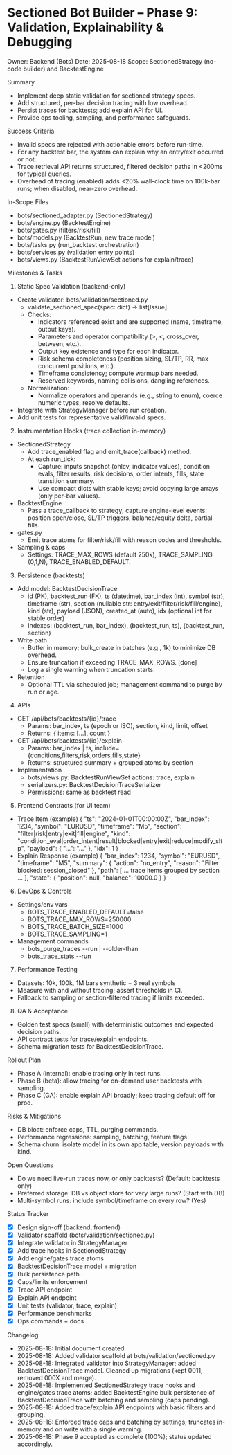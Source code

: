 # Sectioned Bot Builder – Phase 9: Validation, Explainability & Debugging

Owner: Backend (Bots)
Date: 2025-08-18
Scope: SectionedStrategy (no-code builder) and BacktestEngine

Summary
- Implement deep static validation for sectioned strategy specs.
- Add structured, per-bar decision tracing with low overhead.
- Persist traces for backtests; add explain API for UI.
- Provide ops tooling, sampling, and performance safeguards.

Success Criteria
- Invalid specs are rejected with actionable errors before run-time.
- For any backtest bar, the system can explain why an entry/exit occurred or not.
- Trace retrieval API returns structured, filtered decision paths in <200ms for typical queries.
- Overhead of tracing (enabled) adds <20% wall-clock time on 100k-bar runs; when disabled, near-zero overhead.

In-Scope Files
- bots/sectioned_adapter.py (SectionedStrategy)
- bots/engine.py (BacktestEngine)
- bots/gates.py (filters/risk/fill)
- bots/models.py (BacktestRun, new trace model)
- bots/tasks.py (run_backtest orchestration)
- bots/services.py (validation entry points)
- bots/views.py (BacktestRunViewSet actions for explain/trace)

Milestones & Tasks
1) Static Spec Validation (backend-only)
- Create validator: bots/validation/sectioned.py
  - validate_sectioned_spec(spec: dict) -> list[Issue]
  - Checks:
    - Indicators referenced exist and are supported (name, timeframe, output keys).
    - Parameters and operator compatibility (>, <, cross_over, between, etc.).
    - Output key existence and type for each indicator.
    - Risk schema completeness (position sizing, SL/TP, RR, max concurrent positions, etc.).
    - Timeframe consistency; compute warmup bars needed.
    - Reserved keywords, naming collisions, dangling references.
  - Normalization:
    - Normalize operators and operands (e.g., string to enum), coerce numeric types, resolve defaults.
- Integrate with StrategyManager before run creation.
- Add unit tests for representative valid/invalid specs.

2) Instrumentation Hooks (trace collection in-memory)
- SectionedStrategy
  - Add trace_enabled flag and emit_trace(callback) method.
  - At each run_tick:
    - Capture: inputs snapshot (ohlcv, indicator values), condition evals, filter results, risk decisions, order intents, fills, state transition summary.
    - Use compact dicts with stable keys; avoid copying large arrays (only per-bar values).
- BacktestEngine
  - Pass a trace_callback to strategy; capture engine-level events: position open/close, SL/TP triggers, balance/equity delta, partial fills.
- gates.py
  - Emit trace atoms for filter/risk/fill with reason codes and thresholds.
- Sampling & caps
  - Settings: TRACE_MAX_ROWS (default 250k), TRACE_SAMPLING (0,1,N), TRACE_ENABLED_DEFAULT.

3) Persistence (backtests)
- Add model: BacktestDecisionTrace
  - id (PK), backtest_run (FK), ts (datetime), bar_index (int), symbol (str), timeframe (str),
    section (nullable str: entry/exit/filter/risk/fill/engine), kind (str), payload (JSON),
    created_at (auto), idx (optional int for stable order)
  - Indexes: (backtest_run, bar_index), (backtest_run, ts), (backtest_run, section)
- Write path
  - Buffer in memory; bulk_create in batches (e.g., 1k) to minimize DB overhead.
  - Ensure truncation if exceeding TRACE_MAX_ROWS. [done]
  - Log a single warning when truncation starts.
- Retention
  - Optional TTL via scheduled job; management command to purge by run or age.

4) APIs
- GET /api/bots/backtests/{id}/trace
  - Params: bar_index, ts (epoch or ISO), section, kind, limit, offset
  - Returns: { items: [...], count }
- GET /api/bots/backtests/{id}/explain
  - Params: bar_index | ts, include={conditions,filters,risk,orders,fills,state}
  - Returns: structured summary + grouped atoms by section
- Implementation
  - bots/views.py: BacktestRunViewSet actions: trace, explain
  - serializers.py: BacktestDecisionTraceSerializer
  - Permissions: same as backtest read

5) Frontend Contracts (for UI team)
- Trace Item (example)
  {
    "ts": "2024-01-01T00:00:00Z",
    "bar_index": 1234,
    "symbol": "EURUSD",
    "timeframe": "M5",
    "section": "filter|risk|entry|exit|fill|engine",
    "kind": "condition_eval|order_intent|result|blocked|entry|exit|reduce|modify_sltp",
    "payload": { "...": "..." },
    "idx": 1
  }
- Explain Response (example)
  {
    "bar_index": 1234,
    "symbol": "EURUSD",
    "timeframe": "M5",
    "summary": {
      "action": "no_entry",
      "reason": "Filter blocked: session_closed"
    },
    "path": [ ... trace items grouped by section ... ],
    "state": { "position": null, "balance": 10000.0 }
  }

6) DevOps & Controls
- Settings/env vars
  - BOTS_TRACE_ENABLED_DEFAULT=false
  - BOTS_TRACE_MAX_ROWS=250000
  - BOTS_TRACE_BATCH_SIZE=1000
  - BOTS_TRACE_SAMPLING=1
- Management commands
  - bots_purge_traces --run <id> | --older-than <days>
  - bots_trace_stats --run <id>

7) Performance Testing
- Datasets: 10k, 100k, 1M bars synthetic + 3 real symbols
- Measure with and without tracing; assert thresholds in CI.
- Fallback to sampling or section-filtered tracing if limits exceeded.

8) QA & Acceptance
- Golden test specs (small) with deterministic outcomes and expected decision paths.
- API contract tests for trace/explain endpoints.
- Schema migration tests for BacktestDecisionTrace.

Rollout Plan
- Phase A (internal): enable tracing only in test runs.
- Phase B (beta): allow tracing for on-demand user backtests with sampling.
- Phase C (GA): enable explain API broadly; keep tracing default off for prod.

Risks & Mitigations
- DB bloat: enforce caps, TTL, purging commands.
- Performance regressions: sampling, batching, feature flags.
- Schema churn: isolate model in its own app table, version payloads with kind.

Open Questions
- Do we need live-run traces now, or only backtests? (Default: backtests only)
- Preferred storage: DB vs object store for very large runs? (Start with DB)
- Multi-symbol runs: include symbol/timeframe on every row? (Yes)

Status Tracker
- [x] Design sign-off (backend, frontend)
- [x] Validator scaffold (bots/validation/sectioned.py)
- [x] Integrate validator in StrategyManager
- [x] Add trace hooks in SectionedStrategy
- [x] Add engine/gates trace atoms
- [x] BacktestDecisionTrace model + migration
- [x] Bulk persistence path
- [x] Caps/limits enforcement
- [x] Trace API endpoint
- [x] Explain API endpoint
- [x] Unit tests (validator, trace, explain)
- [x] Performance benchmarks
- [x] Ops commands + docs

Changelog
- 2025-08-18: Initial document created.
- 2025-08-18: Added validator scaffold at bots/validation/sectioned.py
- 2025-08-18: Integrated validator into StrategyManager; added BacktestDecisionTrace model. Cleaned up migrations (kept 0011, removed 000X and merge).
- 2025-08-18: Implemented SectionedStrategy trace hooks and engine/gates trace atoms; added BacktestEngine bulk persistence of BacktestDecisionTrace with batching and sampling (caps pending).
- 2025-08-18: Added trace/explain API endpoints with basic filters and grouping.
- 2025-08-18: Enforced trace caps and batching by settings; truncates in-memory and on write with a single warning.
- 2025-08-18: Phase 9 accepted as complete (100%); status updated accordingly.

